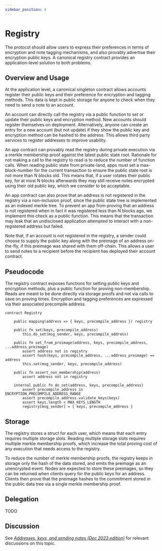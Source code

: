 ```yaml
---
sidebar_position: 4
---
```


# Registry

The protocol should allow users to express their preferences in terms of encryption and note tagging mechanisms, and also provably advertise their encryption public keys. A canonical registry contract provides an application-level solution to both problems.

## Overview and Usage

At the application level, a canonical singleton contract allows accounts register their public keys and their preference for encryption and tagging methods. This data is kept in public storage for anyone to check when they need to send a note to an account.

An account can directly call the registry via a public function to set or update their public keys and encryption method. New accounts should register themselves on deployment. Alternatively, anyone can create an entry for a new account (but not update) if they show the public key and encryption method can be hashed to the address. This allows third party services to register addresses to improve usability.

An app contract can provably read the registry during private execution via a merkle membership proof against the latest public state root. Rationale for not making a call to the registry to read is to reduce the number of function calls. When reading public state from private-land, apps must set a max-block-number for the current transaction to ensure the public state root is not more than N blocks old. This means that, if a user rotates their public key, for at most N blocks afterwards they may still receive notes encrypted using their old public key, which we consider to be acceptable.

An app contract can also prove that an address is not registered in the registry via a non-inclusion proof, since the public state tree is implemented as an indexed merkle tree. To prevent an app from proving that an address is not registered when in fact it was registered less than N blocks ago, we implement this check as a public function. This means that the transaction may leak that an undisclosed application attempted to interact with a non-registered address but failed.

Note that, if an account is not registered in the registry, a sender could choose to supply the public key along with the preimage of an address on-the-fly, if this preimage was shared with them off-chain. This allows a user to send notes to a recipient before the recipient has deployed their account contract.

## Pseudocode

The registry contract exposes functions for setting public keys and encryption methods, plus a public function for proving non-membership. Reads are meant to be done directly via storage proofs and not via calls to save on proving times. Encryption and tagging preferences are expressed via their associated precompile address.

```
contract Registry
    
    public mapping(address => { keys, precompile_address }) registry
        
    public fn set(keys, precompile_address)
        this.do_set(msg_sender, keys, precompile_address)
        
    public fn set_from_preimage(address, keys, precompile_address, ...address_preimage)
        assert address not in registry
        assert hash(keys, precompile_address, ...address_preimage) == address
        this.set(msg_sender, keys, precompile_address)    
    
    public fn assert_non_membership(address)
        assert address not in registry

    internal public fn do_set(address, keys, precompile_address)
        assert precompile_address in ENCRYPTION_PRECOMPILE_ADDRESS_RANGE
        assert precompile_address.validate_keys(keys)
        assert keys.length < MAX_KEYS_LENGTH
        registry[msg_sender] = { keys, precompile_address }
```

## Storage

The registry stores a struct for each user, which means that each entry requires multiple storage slots. Reading multiple storage slots requires multiple merkle membership proofs, which increase the total proving cost of any execution that needs access to the registry.

To reduce the number of merkle membership proofs, the registry keeps in storage only the hash of the data stored, and emits the preimage as an unencrypted event. Nodes are expected to store these preimages, so they can be returned when clients query for the public keys for an address. Clients then prove that the preimage hashes to the commitment stored in the public data tree via a single merkle membership proof.

<!-- TODO: This requires custom node behaviour, as well as a custom RPC call so that nodes can serve the preimage from the associated log. Should we implement this optimization? Should it be specific to this contract, or does it make sense to generalize it, since it seems like it could be a common pattern? -->

## Delegation

TODO

## Discussion

See [_Addresses, keys, and sending notes (Dec 2023 edition)_](https://forum.aztec.network/t/addresses-keys-and-sending-notes-dec-2023-edition/2633) for relevant discussions on this topic.